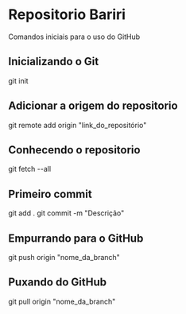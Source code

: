 # Repositorio Bariri
Comandos iniciais para o uso do GitHub

## Inicializando o Git 
git init

## Adicionar a origem do repositorio
git remote add origin "link_do_repositório"

## Conhecendo o repositorio 
git fetch --all

## Primeiro commit
git add . 
git commit -m "Descrição"

## Empurrando para o GitHub
git push origin "nome_da_branch"

## Puxando do GitHub 
git pull origin "nome_da_branch"
